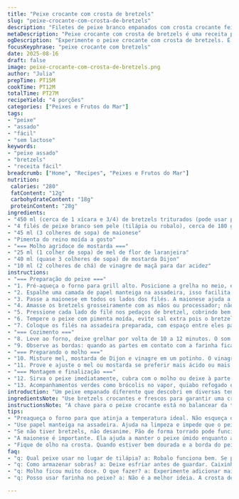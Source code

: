 ```yaml
---
title: "Peixe crocante com crosta de bretzels"
slug: "peixe-crocante-com-crosta-de-bretzels"
description: "Filetes de peixe branco empanados com crosta crocante feita de bretzels triturados e um toque de maionese, assados até dourar. Acompanhados de molho agridoce de mel e mostarda para equilibrar sabores. Usando tilápia ou robalo substitui fácil o peixe original. Receita sem lactose, simples, com textura crocante e presença marcante do sal do bretzel. Ajustes nos tempos de forno e na combinação de ingredientes criam nova experiência de textura e sabor sem fruta seca ou laticínios. Ideal para quem busca um prato prático, com toque artesanal e toque impactante no paladar."
metaDescription: "Peixe crocante com crosta de bretzels é uma receita prática e saborosa com um toque de maionese e molho agridoce"
ogDescription: "Experimente o peixe crocante com crosta de bretzels. É uma combinação de texturas e sabores que vai encantar seu paladar"
focusKeyphrase: "peixe crocante com bretzels"
date: 2025-08-16
draft: false
image: peixe-crocante-com-crosta-de-bretzels.png
author: "Julia"
prepTime: PT15M
cookTime: PT12M
totalTime: PT27M
recipeYield: "4 porções"
categories: ["Peixes e Frutos do Mar"]
tags:
- "peixe"
- "assado"
- "fácil"
- "sem lactose"
keywords:
- "peixe assado"
- "bretzels"
- "receita fácil"
breadcrumb: ["Home", "Recipes", "Peixes e Frutos do Mar"]
nutrition: 
 calories: "280"
 fatContent: "12g"
 carbohydrateContent: "18g"
 proteinContent: "28g"
ingredients:
- "450 ml (cerca de 1 xícara e 3/4) de bretzels triturados (pode usar pão de forma torrado para crocância diferente)"
- "4 filés de peixe branco sem pele (tilápia ou robalo), cerca de 180 g cada"
- "45 ml (3 colheres de sopa) de maionese"
- "Pimenta do reino moída a gosto"
- "=== Molho agridoce de mostarda ==="
- "25 ml (1 colher de sopa) de mel de flor de laranjeira"
- "40 ml (quase 3 colheres de sopa) de mostarda Dijon"
- "10 ml (2 colheres de chá) de vinagre de maçã para dar acidez"
instructions:
- "=== Preparação do peixe ==="
- "1. Pré-aqueça o forno para grill alto. Posicione a grelha no meio, evitando que o peixe fique muito perto do calor, para não queimar rápido a crosta."
- "2. Espalhe uma camada de papel manteiga na assadeira, isso facilita na hora da limpeza, evita grudar e protege o peixe."
- "3. Passe a maionese em todos os lados dos filés. A maionese ajuda a crosta grudar e conserva umidade no interior do peixe, já experimentei só com ovo e não fica tão úmido."
- "4. Amasse os bretzels grosseiramente com as mãos ou processador; não deixe virar pó, queremos pedaços para crocância. Se não tiver bretzels, experimente pão de forma torrado com sal grosso triturado por cima."
- "5. Pressione cada lado do filé nos pedaços de bretzel, cobrindo bem. Eu costumo deixar o peixe alguns minutos descansar com essa camada para grudar melhor."
- "6. Tempere o peixe com pimenta moída, evite sal extra pois o bretzel já contém bastante."
- "7. Coloque os filés na assadeira preparada, com espaço entre eles para o calor circular."
- "=== Cozimento ==="
- "8. Leve ao forno, deixe grelhar por volta de 10 a 12 minutos. O som do peixe chiando por estar cozinhando direito e a cor dourada na crosta indicam hora certa."
- "9. Observe as bordas: quando as partes em contato com a farinha ficarem bem douradas e firmes, resultado da reação de Maillard, é hora de tirar. Evite passar do ponto para não ressecar."
- "=== Preparando o molho ==="
- "10. Misture mel, mostarda de Dijon e vinagre em um potinho. O vinagre equilibra o doce do mel e dá frescor, importante para cortar a textura oleosa da maionese e crocância do bretzel."
- "11. Prove e ajuste o mel ou mostarda se preferir mais ácido ou mais doce, gosto pessoal varia bastante aqui."
- "=== Montagem e finalização ==="
- "12. Sirva o peixe imediatamente, cubra com o molho ou deixe à parte para que cada um se sirva, assim mantém a crocância intacta mais tempo."
- "13. Acompanhamentos verdes como brócolis no vapor, quiabo refogado ou aspargos salteados com alho combinam perfeitamente para equilibrar o prato."
introduction: "Um peixe empanado diferente que descobri em diversas tentativas frustradas de criar textura crocante sem fritura. A crosta feita com bretzels traz um sabor salgado e textura crocante surpreendente, enquanto a combinação simples de maionese e forno evita o peixe seco e sem graça. O molho misturando mel, mostarda e uma pitada de vinagre equilibra o conjunto com uma acidez interessante, nunca mais passo sem essa dupla. Fácil execução, resultado sofisticado – ideal para dias em que não quero enrolar na cozinha, mas quero impressionar sem frescura."
ingredientsNote: "Use bretzels crocantes e frescos para garantir uma crosta perfeita, com pedaços grandes mas aderentes. Pode substituir o peixe por tilápia ou robalo, que são mais acessíveis e mantêm a carne firme depois do forno. A maionese pode ser trocada por iogurte grego, para uma versão menos calórica, mas perde um pouco da textura cremosa que ajuda na crosta ficar grudada. No molho, o vinagre de maçã é essencial para dar um contraste ácido, sem ele o molho fica muito doce e enjoativo. Se necessário, substitua o mel por xarope de agave. Temperos extras como limão na maionese também funcionam, mas prefiro o clássico direto."
instructionsNote: "A chave para o peixe crocante está no balancear da temperatura do forno e controle do tempo. Pré-aqueça bem e posicione os filés longe demais da resistência para não queimar os bretzels rápido, caso contrário a crosta fica preta por fora e o peixe cru por dentro. Pressione bem os bretzels na maionese, mas com leveza para não tirar a delicadeza do filé. O molho deve ser fabricado enquanto o peixe cozinha, assim ganha tempo e mantém frescor. Evite virar o peixe na assadeira, a crosta é delicada e pode se soltar. Se quiser garantir crocância extra, passe rapidamente perto da grelha no final, mas fique de olho para não queimar. Quando dourar por fora e o peixe perder o aspecto translúcido, já está bom."
tips:
- "Preaqueça o forno para que atinja a temperatura ideal. Não esqueça de colocar a grelha no meio. Assim, o peixe não queima a crosta. A crocância é essencial."
- "Use papel manteiga na assadeira. Ajuda na limpeza e impede que o peixe grude. Assim, o resultado final é mais limpo e você não perde nada na hora de servir."
- "Se não tiver bretzels, não desanime. Pão de forma torrado pode funcionar. Triture com sal grosso por cima para um toque salgado. Mas grãos de bretzel ainda são melhores."
- "A maionese é importante. Ela ajuda a manter o peixe úmido enquanto assa. Então, não substitua se você não quiser arriscar e acabar com um peixe seco."
- "Fique de olho na crosta. Quando estiver bem dourada e a borda do peixe ficar firme, é hora de tirar do forno. O som do peixe assando é uma boa pista também."
faq:
- "q: Qual peixe usar no lugar de tilápia? a: Robalo funciona bem. Se preferir outros, experimente também a pescada ou o linguado. Textura firme é fundamental."
- "q: Como armazenar sobras? a: Deixe esfriar antes de guardar. Caixinha hermética. Também pode congelar, mas a crocância vai se perder. Assar de novo ajuda."
- "q: Molho ficou muito doce. O que fazer? a: Experimente adicionar mais mostarda. Um pouco mais de vinagre também ajuda. Balancear é a chave, gosto pessoal difere."
- "q: Posso usar farinha no peixe? a: Não é a melhor ideia. A crosta de bretzel é o que traz o sabor. Mas se precisar, só uma leve camada de farinha. Para textura."

---
```

